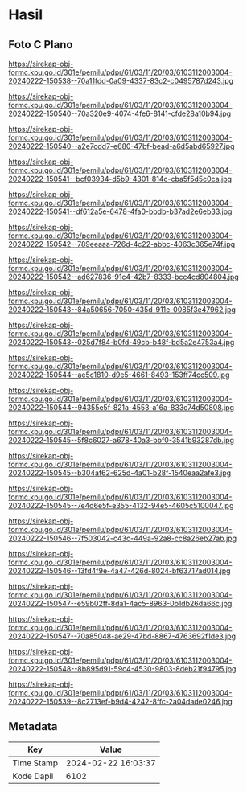 # Hasil

## Foto C Plano

https://sirekap-obj-formc.kpu.go.id/301e/pemilu/pdpr/61/03/11/20/03/6103112003004-20240222-150538--70a11fdd-0a09-4337-83c2-c0495787d243.jpg

https://sirekap-obj-formc.kpu.go.id/301e/pemilu/pdpr/61/03/11/20/03/6103112003004-20240222-150540--70a320e9-4074-4fe6-8141-cfde28a10b94.jpg

https://sirekap-obj-formc.kpu.go.id/301e/pemilu/pdpr/61/03/11/20/03/6103112003004-20240222-150540--a2e7cdd7-e680-47bf-bead-a6d5abd65927.jpg

https://sirekap-obj-formc.kpu.go.id/301e/pemilu/pdpr/61/03/11/20/03/6103112003004-20240222-150541--bcf03934-d5b9-4301-814c-cba5f5d5c0ca.jpg

https://sirekap-obj-formc.kpu.go.id/301e/pemilu/pdpr/61/03/11/20/03/6103112003004-20240222-150541--df612a5e-6478-4fa0-bbdb-b37ad2e6eb33.jpg

https://sirekap-obj-formc.kpu.go.id/301e/pemilu/pdpr/61/03/11/20/03/6103112003004-20240222-150542--789eeaaa-726d-4c22-abbc-4063c365e74f.jpg

https://sirekap-obj-formc.kpu.go.id/301e/pemilu/pdpr/61/03/11/20/03/6103112003004-20240222-150542--ad627836-91c4-42b7-8333-bcc4cd804804.jpg

https://sirekap-obj-formc.kpu.go.id/301e/pemilu/pdpr/61/03/11/20/03/6103112003004-20240222-150543--84a50656-7050-435d-911e-0085f3e47962.jpg

https://sirekap-obj-formc.kpu.go.id/301e/pemilu/pdpr/61/03/11/20/03/6103112003004-20240222-150543--025d7f84-b0fd-49cb-b48f-bd5a2e4753a4.jpg

https://sirekap-obj-formc.kpu.go.id/301e/pemilu/pdpr/61/03/11/20/03/6103112003004-20240222-150544--ae5c1810-d9e5-4661-8493-153ff74cc509.jpg

https://sirekap-obj-formc.kpu.go.id/301e/pemilu/pdpr/61/03/11/20/03/6103112003004-20240222-150544--94355e5f-821a-4553-a16a-833c74d50808.jpg

https://sirekap-obj-formc.kpu.go.id/301e/pemilu/pdpr/61/03/11/20/03/6103112003004-20240222-150545--5f8c6027-a678-40a3-bbf0-3541b93287db.jpg

https://sirekap-obj-formc.kpu.go.id/301e/pemilu/pdpr/61/03/11/20/03/6103112003004-20240222-150545--b304af62-625d-4a01-b28f-1540eaa2afe3.jpg

https://sirekap-obj-formc.kpu.go.id/301e/pemilu/pdpr/61/03/11/20/03/6103112003004-20240222-150545--7e4d6e5f-e355-4132-94e5-4605c5100047.jpg

https://sirekap-obj-formc.kpu.go.id/301e/pemilu/pdpr/61/03/11/20/03/6103112003004-20240222-150546--7f503042-c43c-449a-92a8-cc8a26eb27ab.jpg

https://sirekap-obj-formc.kpu.go.id/301e/pemilu/pdpr/61/03/11/20/03/6103112003004-20240222-150546--13fd4f9e-4a47-426d-8024-bf63717ad014.jpg

https://sirekap-obj-formc.kpu.go.id/301e/pemilu/pdpr/61/03/11/20/03/6103112003004-20240222-150547--e59b02ff-8da1-4ac5-8963-0b1db26da66c.jpg

https://sirekap-obj-formc.kpu.go.id/301e/pemilu/pdpr/61/03/11/20/03/6103112003004-20240222-150547--70a85048-ae29-47bd-8867-4763692f1de3.jpg

https://sirekap-obj-formc.kpu.go.id/301e/pemilu/pdpr/61/03/11/20/03/6103112003004-20240222-150548--8b895d91-59c4-4530-9803-8deb21f94795.jpg

https://sirekap-obj-formc.kpu.go.id/301e/pemilu/pdpr/61/03/11/20/03/6103112003004-20240222-150539--8c2713ef-b9d4-4242-8ffc-2a04dade0246.jpg


## Metadata

| Key        | Value               |
| ---------- | ------------------- |
| Time Stamp | 2024-02-22 16:03:37 |
| Kode Dapil | 6102                |



